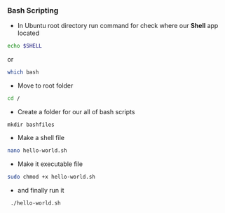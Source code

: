 ### Bash Scripting

* In Ubuntu root directory run command for check where our **Shell** app located

```sh
echo $SHELL
```
or 

```sh
which bash
```

* Move to root folder

```sh 
cd /
```

* Create a folder for our all of bash scripts

`mkdir bashfiles`

* Make a shell file

```sh
nano hello-world.sh
```

* Make it executable file

```sh
sudo chmod +x hello-world.sh 
```

* and finally run it

` ./hello-world.sh`
